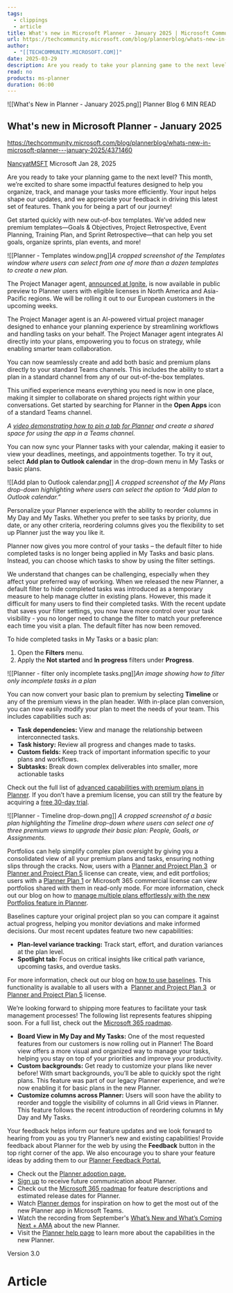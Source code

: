 ```yaml
---
tags:
  - clippings
  - article
title: What's new in Microsoft Planner - January 2025 | Microsoft Community Hub
url: https://techcommunity.microsoft.com/blog/plannerblog/whats-new-in-microsoft-planner---january-2025/4371460
author:
  - "[[TECHCOMMUNITY.MICROSOFT.COM]]"
date: 2025-03-29
description: Are you ready to take your planning game to the next level? This month, we’re excited to share some impactful features designed to help you organize, track,...
read: no
products: ms-planner
duration: 06:00
---
```

![[What's New in Planner - January 2025.png]] Planner Blog 6 MIN READ

## What's new in Microsoft Planner - January 2025

https://techcommunity.microsoft.com/blog/plannerblog/whats-new-in-microsoft-planner---january-2025/4371460

[NancyatMSFT](https://techcommunity.microsoft.com/users/nancyatmsft/918701) 
Microsoft Jan 28, 2025

Are you ready to take your planning game to the next level? This month, we’re excited to share some impactful features designed to help you organize, track, and manage your tasks more efficiently. Your input helps shape our updates, and we appreciate your feedback in driving this latest set of features. Thank you for being a part of our journey!

Get started quickly with new out-of-box templates. We’ve added new premium templates—Goals & Objectives, Project Retrospective, Event Planning, Training Plan, and Sprint Retrospective—that can help you set goals, organize sprints, plan events, and more!

![[Planner - Templates window.png]]*A cropped screenshot of the Templates window where users can select from one of more than a dozen templates to create a new plan.*

The Project Manager agent, [announced at Ignite](https://techcommunity.microsoft.com/blog/plannerblog/unleashing-the-power-of-agents-in-microsoft-planner/4304794), is now available in public preview to Planner users with eligible licenses in North America and Asia-Pacific regions. We will be rolling it out to our European customers in the upcoming weeks.

The Project Manager agent is an AI-powered virtual project manager designed to enhance your planning experience by streamlining workflows and handling tasks on your behalf. The Project Manager agent integrates AI directly into your plans, empowering you to focus on strategy, while enabling smarter team collaboration.

You can now seamlessly create and add both basic and premium plans directly to your standard Teams channels. This includes the ability to start a plan in a standard channel from any of our out-of-the-box templates.

This unified experience means everything you need is now in one place, making it simpler to collaborate on shared projects right within your conversations. Get started by searching for Planner in the **Open Apps** icon of a standard Teams channel.

*A [video demonstrating how to pin a tab for Planner](https://techcommunity.microsoft.com/blog/plannerblog/whats-new-in-microsoft-planner---january-2025/4371460) and create a shared space for using the app in a Teams channel.*

You can now sync your Planner tasks with your calendar, making it easier to view your deadlines, meetings, and appointments together. To try it out, select **Add plan to Outlook calendar** in the drop-down menu in My Tasks or basic plans.

![[Add plan to Outlook calendar.png]]
*A cropped screenshot of the My Plans drop-down highlighting where users can select the option to “Add plan to Outlook calendar.”*

Personalize your Planner experience with the ability to reorder columns in My Day and My Tasks. Whether you prefer to see tasks by priority, due date, or any other criteria, reordering columns gives you the flexibility to set up Planner just the way you like it.

Planner now gives you more control of your tasks – the default filter to hide completed tasks is no longer being applied in My Tasks and basic plans. Instead, you can choose which tasks to show by using the filter settings.

We understand that changes can be challenging, especially when they affect your preferred way of working. When we released the new Planner, a default filter to hide completed tasks was introduced as a temporary measure to help manage clutter in existing plans. However, this made it difficult for many users to find their completed tasks. With the recent update that saves your filter settings, you now have more control over your task visibility - you no longer need to change the filter to match your preference each time you visit a plan. The default filter has now been removed.

To hide completed tasks in My Tasks or a basic plan:

1. Open the **Filters** menu.
2. Apply the **Not started** and **In progress** filters under **Progress**.

![[Planner - filter only incomplete tasks.png]]*An image showing how to filter only incomplete tasks in a plan*

You can now convert your basic plan to premium by selecting **Timeline** or any of the premium views in the plan header. With in-place plan conversion, you can now easily modify your plan to meet the needs of your team. This includes capabilities such as:

- **Task dependencies:** View and manage the relationship between interconnected tasks.
- **Task history:** Review all progress and changes made to tasks.
- **Custom fields:** Keep track of important information specific to your plans and workflows.
- **Subtasks:** Break down complex deliverables into smaller, more actionable tasks

Check out the full list of [advanced capabilities with premium plans in Planner](https://support.microsoft.com/office/advanced-capabilities-with-premium-plans-in-planner-6cdba2aa-da06-4e08-be4c-baaa4fda17ba). If you don’t have a premium license, you can still try the feature by acquiring a [free 30-day trial](http://aka.ms/plannerpremiumtrial).

![[Planner - Timeline drop-down.png]]
*A cropped screenshot of a basic plan highlighting the Timeline drop-down where users can select one of three premium views to upgrade their basic plan: People, Goals, or Assignments.*

Portfolios can help simplify complex plan oversight by giving you a consolidated view of all your premium plans and tasks, ensuring nothing slips through the cracks. Now, users with a [Planner and Project Plan 3](https://www.microsoft.com/microsoft-365/planner/project-plan-3)  or  [Planner and Project Plan 5](https://www.microsoft.com/microsoft-365/planner/project-plan-5) license can create, view, and edit portfolios; users with a [Planner Plan 1](https://www.microsoft.com/en-us/microsoft-365/planner/project-plan-1) or Microsoft 365 commercial license can view portfolios shared with them in read-only mode. For more information, check out our blog on how to [manage multiple plans effortlessly with the new Portfolios feature in Planner](https://techcommunity.microsoft.com/blog/plannerblog/manage-multiple-plans-effortlessly-with-the-new-portfolios-feature-in-microsoft-/4342145).

Baselines capture your original project plan so you can compare it against actual progress, helping you monitor deviations and make informed decisions. Our most recent updates feature two new capabilities:

- **Plan-level variance tracking:** Track start, effort, and duration variances at the plan level.
- **Spotlight tab:** Focus on critical insights like critical path variance, upcoming tasks, and overdue tasks.

For more information, check out our blog on [how to use baselines](https://techcommunity.microsoft.com/blog/plannerblog/announcing-updates-to-the-baseline-feature-in-microsoft-planner/4369465). This functionality is available to all users with a  [Planner and Project Plan 3](https://www.microsoft.com/microsoft-365/planner/project-plan-3)  or  [Planner and Project Plan 5](https://www.microsoft.com/microsoft-365/planner/project-plan-5) license.

We’re looking forward to shipping more features to facilitate your task management processes! The following list represents features shipping soon. For a full list, check out the [Microsoft 365 roadmap](https://www.microsoft.com/microsoft-365/roadmap?filters=Planner).

- **Board View in My Day and My Tasks:** One of the most requested features from our customers is now rolling out in Planner! The Board view offers a more visual and organized way to manage your tasks, helping you stay on top of your priorities and improve your productivity.
- **Custom backgrounds:** Get ready to customize your plans like never before! With smart backgrounds, you’ll be able to quickly spot the right plans. This feature was part of our legacy Planner experience, and we’re now enabling it for basic plans in the new Planner.
- **Customize columns across Planner:** Users will soon have the ability to reorder and toggle the visibility of columns in all Grid views in Planner. This feature follows the recent introduction of reordering columns in My Day and My Tasks.

Your feedback helps inform our feature updates and we look forward to hearing from you as you try Planner’s new and existing capabilities! Provide feedback about Planner for the web by using the **Feedback** button in the top right corner of the app. We also encourage you to share your feature ideas by adding them to our [Planner Feedback Portal.](https://aka.ms/plannerfeedback)

- Check out the [Planner adoption page.](https://adoption.microsoft.com/en-us/microsoft-planner/)
- [Sign up](https://aka.ms/plannernewsletter) to receive future communication about Planner.
- Check out the [Microsoft 365 roadmap](https://www.microsoft.com/microsoft-365/roadmap?filters=Planner) for feature descriptions and estimated release dates for Planner.
- Watch [Planner demos](https://www.youtube.com/playlist?list=PLXPr7gfUMmKwwYisWgc8hHuJ14Flf80yu) for inspiration on how to get the most out of the new Planner app in Microsoft Teams.
- Watch the recording from September's [What’s New and What’s Coming Next + AMA](https://techcommunity.microsoft.com/t5/planner-blog/now-on-demand-the-new-microsoft-planner-what-s-new-and-what-s/ba-p/4229137) about the new Planner.
- Visit the [Planner help page](http://support.microsoft.com/planner) to learn more about the capabilities in the new Planner.

Version 3.0
# Article
